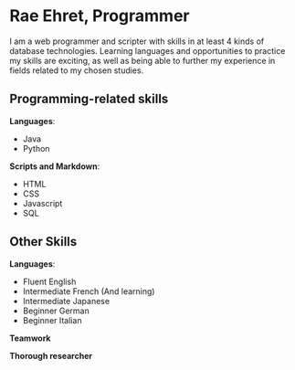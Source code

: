 # Rae Ehret, Programmer

I am a web programmer and scripter with skills in at least 4 kinds of database technologies. Learning languages and opportunities to practice my skills are exciting, as well as being able to further my experience in fields related to my chosen studies.

## Programming-related skills

**Languages**:

+ Java
+ Python

**Scripts and Markdown**:

+ HTML
+ CSS
+ Javascript
+ SQL

## Other Skills

**Languages**:

+ Fluent English
+ Intermediate French (And learning)
+ Intermediate Japanese
+ Beginner German
+ Beginner Italian

**Teamwork**

**Thorough researcher**
